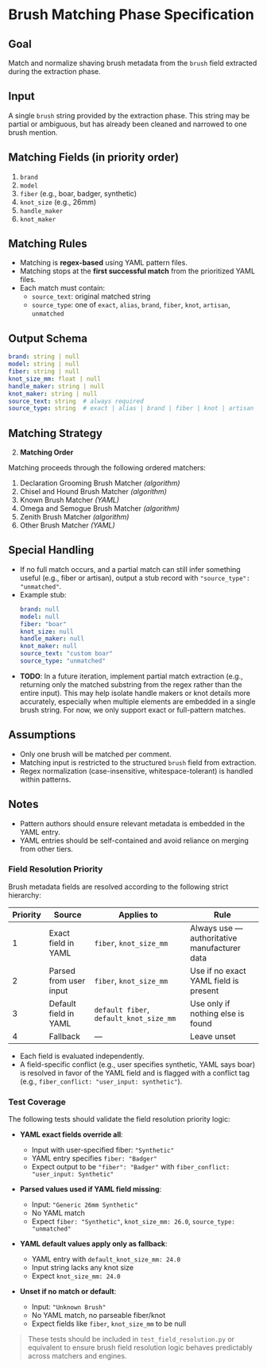 
# Brush Matching Phase Specification

## Goal

Match and normalize shaving brush metadata from the `brush` field extracted during the extraction phase.

## Input

A single `brush` string provided by the extraction phase. This string may be partial or ambiguous, but has already been cleaned and narrowed to one brush mention.

## Matching Fields (in priority order)

1. `brand`
2. `model`
3. `fiber` (e.g., boar, badger, synthetic)
4. `knot_size` (e.g., 26mm)
5. `handle_maker`
6. `knot_maker`

## Matching Rules

- Matching is **regex-based** using YAML pattern files.
- Matching stops at the **first successful match** from the prioritized YAML files.
- Each match must contain:
  - `source_text`: original matched string
  - `source_type`: one of `exact`, `alias`, `brand`, `fiber`, `knot`, `artisan`, `unmatched`

## Output Schema

```yaml
brand: string | null
model: string | null
fiber: string | null
knot_size_mm: float | null
handle_maker: string | null
knot_maker: string | null
source_text: string  # always required
source_type: string  # exact | alias | brand | fiber | knot | artisan | unmatched
```

## Matching Strategy

2. **Matching Order**

Matching proceeds through the following ordered matchers:

   1. Declaration Grooming Brush Matcher *(algorithm)*
   2. Chisel and Hound Brush Matcher *(algorithm)*
   3. Known Brush Matcher *(YAML)*
   4. Omega and Semogue Brush Matcher *(algorithm)*
   5. Zenith Brush Matcher *(algorithm)*
   6. Other Brush Matcher *(YAML)*

## Special Handling

- If no full match occurs, and a partial match can still infer something useful (e.g., fiber or artisan), output a stub record with `"source_type": "unmatched"`.
- Example stub:
  ```yaml
  brand: null
  model: null
  fiber: "boar"
  knot_size: null
  handle_maker: null
  knot_maker: null
  source_text: "custom boar"
  source_type: "unmatched"
  ```
- **TODO**: In a future iteration, implement partial match extraction (e.g., returning only the matched substring from the regex rather than the entire input). This may help isolate handle makers or knot details more accurately, especially when multiple elements are embedded in a single brush string. For now, we only support exact or full-pattern matches.

## Assumptions

- Only one brush will be matched per comment.
- Matching input is restricted to the structured `brush` field from extraction.
- Regex normalization (case-insensitive, whitespace-tolerant) is handled within patterns.

## Notes

- Pattern authors should ensure relevant metadata is embedded in the YAML entry.
- YAML entries should be self-contained and avoid reliance on merging from other tiers.

### Field Resolution Priority

Brush metadata fields are resolved according to the following strict hierarchy:

| Priority | Source                  | Applies to         | Rule                                                      |
|----------|-------------------------|---------------------|-----------------------------------------------------------|
| 1        | Exact field in YAML     | `fiber`, `knot_size_mm` | Always use — authoritative manufacturer data            |
| 2        | Parsed from user input  | `fiber`, `knot_size_mm` | Use if no exact YAML field is present                   |
| 3        | Default field in YAML   | `default fiber`, `default_knot_size_mm` | Use only if nothing else is found        |
| 4        | Fallback                | —                   | Leave unset                                               |

- Each field is evaluated independently.
- A field-specific conflict (e.g., user specifies synthetic, YAML says boar) is resolved in favor of the YAML field and is flagged with a conflict tag (e.g., `fiber_conflict: "user_input: synthetic"`).

### Test Coverage

The following tests should validate the field resolution priority logic:

- **YAML exact fields override all**:
  - Input with user-specified fiber: `"Synthetic"`
  - YAML entry specifies `fiber: "Badger"`
  - Expect output to be `"fiber": "Badger"` with `fiber_conflict: "user_input: Synthetic"`

- **Parsed values used if YAML field missing**:
  - Input: `"Generic 26mm Synthetic"`
  - No YAML match
  - Expect `fiber: "Synthetic"`, `knot_size_mm: 26.0`, `source_type: "unmatched"`

- **YAML default values apply only as fallback**:
  - YAML entry with `default_knot_size_mm: 24.0`
  - Input string lacks any knot size
  - Expect `knot_size_mm: 24.0`

- **Unset if no match or default**:
  - Input: `"Unknown Brush"`
  - No YAML match, no parseable fiber/knot
  - Expect fields like `fiber`, `knot_size_mm` to be null

> These tests should be included in `test_field_resolution.py` or equivalent to ensure brush field resolution logic behaves predictably across matchers and engines.
